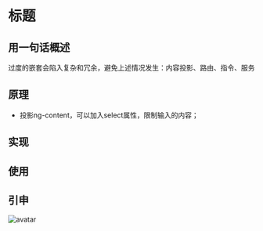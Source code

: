# 标题

## 用一句话概述
过度的嵌套会陷入复杂和冗余，避免上述情况发生：内容投影、路由、指令、服务
## 原理
- 投影ng-content，可以加入select属性，限制输入的内容；
## 实现

## 使用

## 引申

![avatar](./img/20190805213129.png)